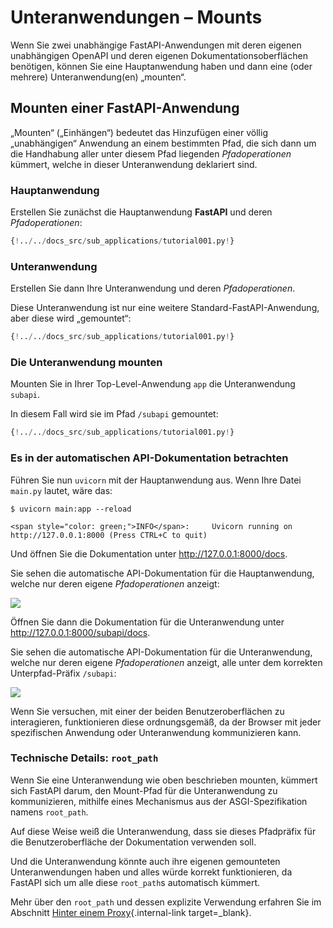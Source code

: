 # Unteranwendungen – Mounts

Wenn Sie zwei unabhängige FastAPI-Anwendungen mit deren eigenen unabhängigen OpenAPI und deren eigenen Dokumentationsoberflächen benötigen, können Sie eine Hauptanwendung haben und dann eine (oder mehrere) Unteranwendung(en) „mounten“.

## Mounten einer **FastAPI**-Anwendung

„Mounten“ („Einhängen“) bedeutet das Hinzufügen einer völlig „unabhängigen“ Anwendung an einem bestimmten Pfad, die sich dann um die Handhabung aller unter diesem Pfad liegenden _Pfadoperationen_ kümmert, welche in dieser Unteranwendung deklariert sind.

### Hauptanwendung

Erstellen Sie zunächst die Hauptanwendung **FastAPI** und deren *Pfadoperationen*:

```Python hl_lines="3  6-8"
{!../../docs_src/sub_applications/tutorial001.py!}
```

### Unteranwendung

Erstellen Sie dann Ihre Unteranwendung und deren *Pfadoperationen*.

Diese Unteranwendung ist nur eine weitere Standard-FastAPI-Anwendung, aber diese wird „gemountet“:

```Python hl_lines="11  14-16"
{!../../docs_src/sub_applications/tutorial001.py!}
```

### Die Unteranwendung mounten

Mounten Sie in Ihrer Top-Level-Anwendung `app` die Unteranwendung `subapi`.

In diesem Fall wird sie im Pfad `/subapi` gemountet:

```Python hl_lines="11  19"
{!../../docs_src/sub_applications/tutorial001.py!}
```

### Es in der automatischen API-Dokumentation betrachten

Führen Sie nun `uvicorn` mit der Hauptanwendung aus. Wenn Ihre Datei `main.py` lautet, wäre das:

<div class="termy">

```console
$ uvicorn main:app --reload

<span style="color: green;">INFO</span>:     Uvicorn running on http://127.0.0.1:8000 (Press CTRL+C to quit)
```

</div>

Und öffnen Sie die Dokumentation unter <a href="http://127.0.0.1:8000/docs" class="external-link" target="_blank">http://127.0.0.1:8000/docs</a>.

Sie sehen die automatische API-Dokumentation für die Hauptanwendung, welche nur deren eigene _Pfadoperationen_ anzeigt:

<img src="/img/tutorial/sub-applications/image01.png">

Öffnen Sie dann die Dokumentation für die Unteranwendung unter <a href="http://127.0.0.1:8000/subapi/docs" class="external-link" target="_blank">http://127.0.0.1:8000/subapi/docs</a>.

Sie sehen die automatische API-Dokumentation für die Unteranwendung, welche nur deren eigene _Pfadoperationen_ anzeigt, alle unter dem korrekten Unterpfad-Präfix `/subapi`:

<img src="/img/tutorial/sub-applications/image02.png">

Wenn Sie versuchen, mit einer der beiden Benutzeroberflächen zu interagieren, funktionieren diese ordnungsgemäß, da der Browser mit jeder spezifischen Anwendung oder Unteranwendung kommunizieren kann.

### Technische Details: `root_path`

Wenn Sie eine Unteranwendung wie oben beschrieben mounten, kümmert sich FastAPI darum, den Mount-Pfad für die Unteranwendung zu kommunizieren, mithilfe eines Mechanismus aus der ASGI-Spezifikation namens `root_path`.

Auf diese Weise weiß die Unteranwendung, dass sie dieses Pfadpräfix für die Benutzeroberfläche der Dokumentation verwenden soll.

Und die Unteranwendung könnte auch ihre eigenen gemounteten Unteranwendungen haben und alles würde korrekt funktionieren, da FastAPI sich um alle diese `root_path`s automatisch kümmert.

Mehr über den `root_path` und dessen explizite Verwendung erfahren Sie im Abschnitt [Hinter einem Proxy](behind-a-proxy.md){.internal-link target=_blank}.
